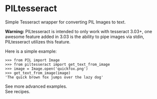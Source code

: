 # PILtesseract
Simple Tesseract wrapper for converting PIL Images to text.

**Warning:** PILtesseract is intended to only work with tesseract 3.03+,
one awesome feature added in 3.03 is the ability to pipe images via stdin,
PILtesseract utilizes this feature.

Here is a simple example:


    >>> from PIL import Image
    >>> from piltesseract import get_text_from_image
    >>> image = Image.open('quickfox.png')
    >>> get_text_from_image(image)
    'The quick brown fox jumps over the lazy dog'

See more advanced examples.  
See recipes.

